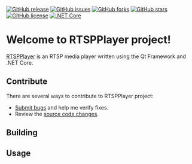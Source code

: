 [![GitHub release](https://img.shields.io/github/release/Grandbrain/RTSPPlayer.svg)](https://github.com/Grandbrain/RTSPPlayer/releases)
[![GitHub issues](https://img.shields.io/github/issues/Grandbrain/RTSPPlayer.svg)](https://github.com/Grandbrain/RTSPPlayer/issues)
[![GitHub forks](https://img.shields.io/github/forks/Grandbrain/RTSPPlayer.svg)](https://github.com/Grandbrain/RTSPPlayer/network/members)
[![GitHub stars](https://img.shields.io/github/stars/Grandbrain/RTSPPlayer.svg)](https://github.com/Grandbrain/RTSPPlayer/stargazers)
[![GitHub license](https://img.shields.io/github/license/Grandbrain/RTSPPlayer.svg)](https://github.com/Grandbrain/RTSPPlayer/blob/master/LICENSE)
[![.NET Core](https://github.com/Grandbrain/RTSPPlayer/workflows/.NET%20Core/badge.svg)](https://github.com/Grandbrain/RTSPPlayer/actions)

# Welcome to RTSPPlayer project!

[RTSPPlayer](https://github.com/Grandbrain/RTSPPlayer) is an RTSP media player written using the Qt Framework and .NET Core.


## Contribute

There are several ways to contribute to RTSPPlayer project:
* [Submit bugs](https://github.com/Grandbrain/RTSPPlayer/issues) and help me verify fixes.
* Review the [source code changes](https://github.com/Grandbrain/RTSPPlayer/pulls).


## Building


## Usage

